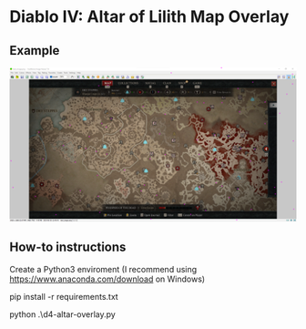 # Diablo IV: Altar of Lilith Map Overlay

## Example

![Overlay on test_image.png](example/example01.png)



## How-to instructions

Create a Python3 enviroment (I recommend using https://www.anaconda.com/download on Windows)

pip install -r requirements.txt

python .\d4-altar-overlay.py
